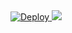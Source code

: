 <a href="https://heroku.com/deploy">
  <img src="https://www.herokucdn.com/deploy/button.svg" alt="Deploy">
</a>
<a href="https://heroku.com/deploy">
  <img src="https://travis-ci.org/yagan93/uek_223_advanced.svg?branch=master">
</a>

